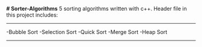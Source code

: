 **# Sorter-Algorithms**
5 sorting algorithms written with c++. Header file in this project includes:
***
-Bubble Sort
-Selection Sort
-Quick Sort
-Merge Sort
-Heap Sort
***

